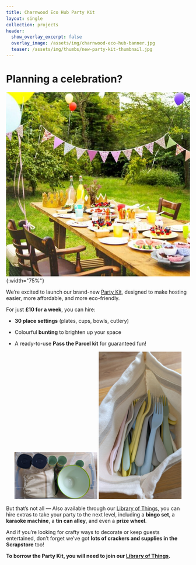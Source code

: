 ```yaml
---
title: Charnwood Eco Hub Party Kit
layout: single
collection: projects
header:
  show_overlay_excerpt: false
  overlay_image: /assets/img/charnwood-eco-hub-banner.jpg
  teaser: /assets/img/thumbs/new-party-kit-thumbnail.jpg
---
```

# Planning a celebration?

![Photo of a party setting](/assets/img/new-party-kit.jpg){:width="75%"}

We’re excited to launch our brand-new [Party Kit](https://www.partykitnetwork.org/uk/charnwoodecohub), designed to make hosting easier, more affordable, and more eco-friendly.

For just **£10 for a week**, you can hire:

- **30 place settings** (plates, cups, bowls, cutlery)

- Colourful **bunting** to brighten up your space

- A ready-to-use **Pass the Parcel kit** for guaranteed fun!

<p float="left" align="middle" width="100%">
  <img src="/assets/img/partykit2.jpg" width="45%" /></a>
  <img src="/assets/img/partykit3.jpg" width="45%" /></a>
</p>

But that’s not all — Also available through our [Library of Things](/projects/library-of-things/), you can hire extras to take your party to the next level, including a **bingo set**, a **karaoke machine**, a **tin can alley**, and even a **prize wheel**.

And if you’re looking for crafty ways to decorate or keep guests entertained, don’t forget we’ve got **lots of crackers and supplies in the Scrapstore** too!

**To borrow the Party Kit, you will need to join our [Library of Things](/projects/library-of-things/).**

